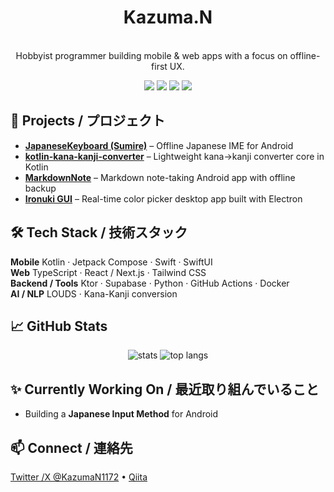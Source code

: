 <h1 align="center">Kazuma.N</h1>
<p align="center">
<br/>
  Hobbyist programmer building mobile & web apps with a focus on offline-first UX.
</p>

<!-- Badges -->
<p align="center">
  <img src="https://img.shields.io/badge/Kotlin-7F52FF?style=for-the-badge&logo=Kotlin&logoColor=white"/>
  <img src="https://img.shields.io/badge/Swift-F05138?style=for-the-badge&logo=swift&logoColor=white"/>
  <img src="https://img.shields.io/badge/TypeScript-3178C6?style=for-the-badge&logo=TypeScript&logoColor=white"/>
  <img src="https://img.shields.io/badge/Python-3776AB?style=for-the-badge&logo=python&logoColor=white"/>
</p>

## 🚀 Projects / プロジェクト
- **[JapaneseKeyboard (Sumire)](https://github.com/KazumaProject/JapaneseKeyboard)** – Offline Japanese IME for Android   
- **[kotlin-kana-kanji-converter](https://github.com/KazumaProject/kotlin-kana-kanji-converter)** – Lightweight kana→kanji converter core in Kotlin 
- **[MarkdownNote](https://github.com/KazumaProject/MarkdownNote)** – Markdown note-taking Android app with offline backup   
- **[Ironuki GUI](https://github.com/kazuma-naka/ironuki-gui)** – Real-time color picker desktop app built with Electron

## 🛠 Tech Stack / 技術スタック
**Mobile** Kotlin · Jetpack Compose · Swift · SwiftUI  
**Web** TypeScript · React / Next.js · Tailwind CSS  
**Backend / Tools** Ktor · Supabase · Python · GitHub Actions · Docker  
**AI / NLP** LOUDS · Kana-Kanji conversion

## 📈 GitHub Stats
<p align="center">
  <img src="https://github-readme-stats.vercel.app/api?username=KazumaProject&show_icons=true&theme=tokyonight&hide_title=true" alt="stats"/>
  <img src="https://github-readme-stats.vercel.app/api/top-langs/?username=KazumaProject&layout=compact&theme=tokyonight&hide=html,css" alt="top langs"/>
</p>

## ✨ Currently Working On / 最近取り組んでいること
- Building a **Japanese Input Method** for Android

## 📫 Connect / 連絡先
[Twitter /X @KazumaN1172](https://twitter.com/KazumaN1172) • [Qiita](https://qiita.com/Kazu_Project)
